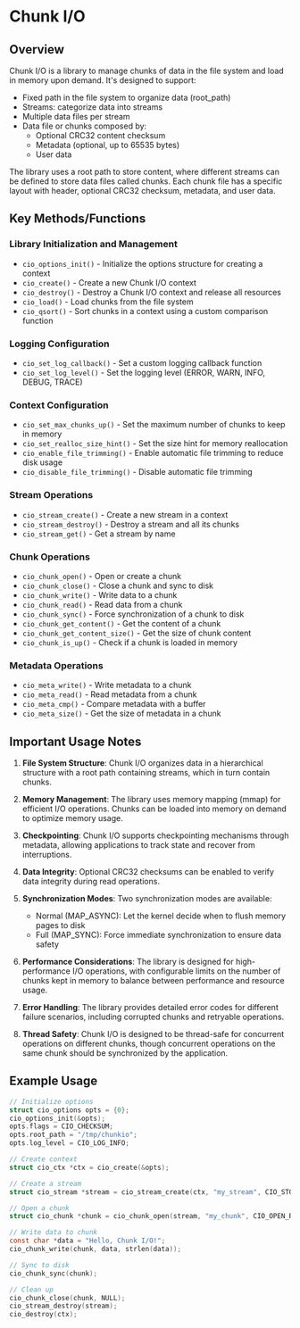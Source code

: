 # Chunk I/O

## Overview

Chunk I/O is a library to manage chunks of data in the file system and load in memory upon demand. It's designed to support:

- Fixed path in the file system to organize data (root_path)
- Streams: categorize data into streams
- Multiple data files per stream
- Data file or chunks composed by:
  - Optional CRC32 content checksum
  - Metadata (optional, up to 65535 bytes)
  - User data

The library uses a root path to store content, where different streams can be defined to store data files called chunks. Each chunk file has a specific layout with header, optional CRC32 checksum, metadata, and user data.

## Key Methods/Functions

### Library Initialization and Management

- `cio_options_init()` - Initialize the options structure for creating a context
- `cio_create()` - Create a new Chunk I/O context
- `cio_destroy()` - Destroy a Chunk I/O context and release all resources
- `cio_load()` - Load chunks from the file system
- `cio_qsort()` - Sort chunks in a context using a custom comparison function

### Logging Configuration

- `cio_set_log_callback()` - Set a custom logging callback function
- `cio_set_log_level()` - Set the logging level (ERROR, WARN, INFO, DEBUG, TRACE)

### Context Configuration

- `cio_set_max_chunks_up()` - Set the maximum number of chunks to keep in memory
- `cio_set_realloc_size_hint()` - Set the size hint for memory reallocation
- `cio_enable_file_trimming()` - Enable automatic file trimming to reduce disk usage
- `cio_disable_file_trimming()` - Disable automatic file trimming

### Stream Operations

- `cio_stream_create()` - Create a new stream in a context
- `cio_stream_destroy()` - Destroy a stream and all its chunks
- `cio_stream_get()` - Get a stream by name

### Chunk Operations

- `cio_chunk_open()` - Open or create a chunk
- `cio_chunk_close()` - Close a chunk and sync to disk
- `cio_chunk_write()` - Write data to a chunk
- `cio_chunk_read()` - Read data from a chunk
- `cio_chunk_sync()` - Force synchronization of a chunk to disk
- `cio_chunk_get_content()` - Get the content of a chunk
- `cio_chunk_get_content_size()` - Get the size of chunk content
- `cio_chunk_is_up()` - Check if a chunk is loaded in memory

### Metadata Operations

- `cio_meta_write()` - Write metadata to a chunk
- `cio_meta_read()` - Read metadata from a chunk
- `cio_meta_cmp()` - Compare metadata with a buffer
- `cio_meta_size()` - Get the size of metadata in a chunk

## Important Usage Notes

1. **File System Structure**: Chunk I/O organizes data in a hierarchical structure with a root path containing streams, which in turn contain chunks.

2. **Memory Management**: The library uses memory mapping (mmap) for efficient I/O operations. Chunks can be loaded into memory on demand to optimize memory usage.

3. **Checkpointing**: Chunk I/O supports checkpointing mechanisms through metadata, allowing applications to track state and recover from interruptions.

4. **Data Integrity**: Optional CRC32 checksums can be enabled to verify data integrity during read operations.

5. **Synchronization Modes**: Two synchronization modes are available:
   - Normal (MAP_ASYNC): Let the kernel decide when to flush memory pages to disk
   - Full (MAP_SYNC): Force immediate synchronization to ensure data safety

6. **Performance Considerations**: The library is designed for high-performance I/O operations, with configurable limits on the number of chunks kept in memory to balance between performance and resource usage.

7. **Error Handling**: The library provides detailed error codes for different failure scenarios, including corrupted chunks and retryable operations.

8. **Thread Safety**: Chunk I/O is designed to be thread-safe for concurrent operations on different chunks, though concurrent operations on the same chunk should be synchronized by the application.

## Example Usage

```c
// Initialize options
struct cio_options opts = {0};
cio_options_init(&opts);
opts.flags = CIO_CHECKSUM;
opts.root_path = "/tmp/chunkio";
opts.log_level = CIO_LOG_INFO;

// Create context
struct cio_ctx *ctx = cio_create(&opts);

// Create a stream
struct cio_stream *stream = cio_stream_create(ctx, "my_stream", CIO_STORE_FS);

// Open a chunk
struct cio_chunk *chunk = cio_chunk_open(stream, "my_chunk", CIO_OPEN_RW, 0, 0);

// Write data to chunk
const char *data = "Hello, Chunk I/O!";
cio_chunk_write(chunk, data, strlen(data));

// Sync to disk
cio_chunk_sync(chunk);

// Clean up
cio_chunk_close(chunk, NULL);
cio_stream_destroy(stream);
cio_destroy(ctx);
```